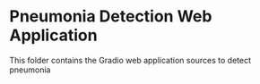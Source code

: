 # Pneumonia Detection Web Application

This folder contains the Gradio web application sources to detect pneumonia